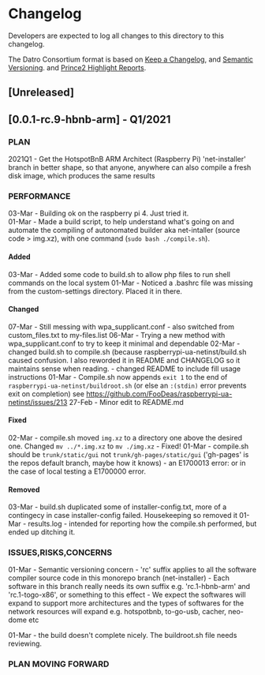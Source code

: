 # Changelog
Developers are expected to log all changes to this directory to this changelog.

The Datro Consortium format is based on [Keep a Changelog](https://keepachangelog.com/en/1.0.0/),
and [Semantic Versioning](https://semver.org/spec/v2.0.0.html).
and [Prince2 Highlight Reports](https://prince2.wiki/management-products/highlight-report/).

## [Unreleased]

## [0.0.1-rc.9-hbnb-arm] - Q1/2021

### PLAN

2021Q1 - Get the HotspotBnB ARM Architect (Raspberry Pi) 'net-installer' branch in better shape,
         so that anyone, anywhere can also compile a fresh disk image, which produces the same results

### PERFORMANCE
03-Mar - Building ok on the raspberry pi 4. Just tried it.  
01-Mar - Made a build script, to help understand what's going on and automate the compiling of autonomated builder aka net-intaller (source code > img.xz), with one command (`sudo bash ./compile.sh`).

#### Added
03-Mar - Added some code to build.sh to allow php files to run shell commands on the local system
01-Mar - Noticed a .bashrc file was missing from the custom-settings directory. Placed it in there.

#### Changed
07-Mar - Still messing with wpa_supplicant.conf - also switched from custom_files.txt to my-files.list
06-Mar - Trying a new method with wpa_supplicant.conf to try to keep it minimal and dependable
02-Mar - changed build.sh to compile.sh (because raspberrypi-ua-netinst/build.sh caused confusion. I also reworded it in README and CHANGELOG so it maintains sense when reading. 
       - changed README to include fill usage instructions
01-Mar - Compile.sh now appends `exit 1` to the end of `raspberrypi-ua-netinst/buildroot.sh` (or else an `:(stdin)` error prevents exit on completion) see https://github.com/FooDeas/raspberrypi-ua-netinst/issues/213 
27-Feb - Minor edit to README.md

#### Fixed
02-Mar - compile.sh moved `img.xz` to a directory one above the desired one. Changed `mv ../*.img.xz` to `mv ./img.xz` - Fixed! 
01-Mar - compile.sh should be `trunk/static/gui` not `trunk/gh-pages/static/gui` ('gh-pages' is the repos default branch, maybe how it knows)
       - an E1700013 error: or in the case of local testing a E1700000 error.
        
#### Removed
03-Mar - build.sh duplicated some of installer-config.txt, more of a contingecy in case installer-config failed. Housekeeping so removed it
01-Mar - results.log - intended for reporting how the compile.sh performed, but ended up ditching it.

### ISSUES,RISKS,CONCERNS
01-Mar - Semantic versioning concern - 'rc' suffix applies to all the software compiler source code in this monorepo branch (net-installer)
       - Each software in this branch really needs its own suffix e.g. 'rc.1-hbnb-arm' and 'rc.1-togo-x86', or something to this effect
       - We expect the softwares will expand to support more architectures and the types of softwares for the network resources will expand e.g. hotspotbnb, to-go-usb, cacher, neo-dome etc

01-Mar - the build doesn't complete nicely. The buildroot.sh file needs reviewing. 

### PLAN MOVING FORWARD

